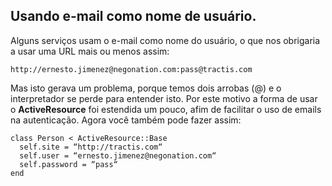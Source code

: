 ## Usando e-mail como nome de usuário.

Alguns serviços usam o e-mail como nome do usuário, o que nos obrigaria a usar uma URL mais ou menos assim:

	http://ernesto.jimenez@negonation.com:pass@tractis.com

Mas isto gerava um problema, porque temos dois arrobas (@) e o interpretador se perde para entender isto. Por este motivo a forma de usar o **ActiveResource** foi estendida um pouco, afim de facilitar o uso de emails na autenticação. Agora você também pode fazer assim:

	class Person < ActiveResource::Base
	  self.site = “http://tractis.com“
	  self.user = “ernesto.jimenez@negonation.com“
	  self.password = “pass“
	end

